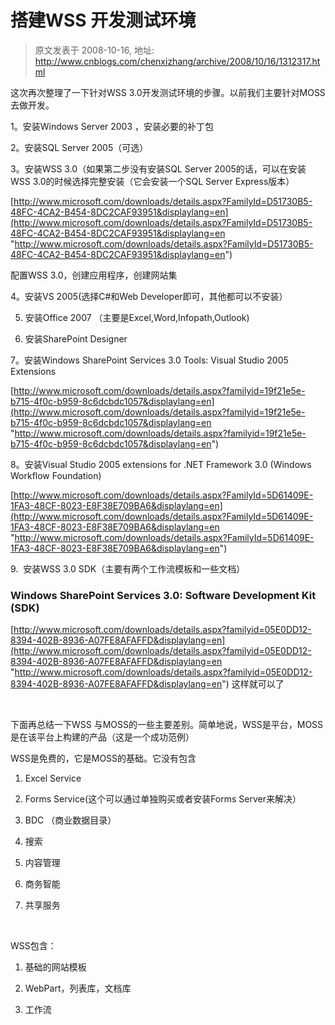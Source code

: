 # 搭建WSS 开发测试环境 
> 原文发表于 2008-10-16, 地址: http://www.cnblogs.com/chenxizhang/archive/2008/10/16/1312317.html 


这次再次整理了一下针对WSS 3.0开发测试环境的步骤。以前我们主要针对MOSS去做开发。

 1。安装Windows Server 2003 ，安装必要的补丁包

 2。安装SQL Server 2005（可选）

 3。安装WSS 3.0（如果第二步没有安装SQL Server 2005的话，可以在安装WSS 3.0的时候选择完整安装（它会安装一个SQL Server Express版本）

 [http://www.microsoft.com/downloads/details.aspx?FamilyId=D51730B5-48FC-4CA2-B454-8DC2CAF93951&displaylang=en](http://www.microsoft.com/downloads/details.aspx?FamilyId=D51730B5-48FC-4CA2-B454-8DC2CAF93951&displaylang=en "http://www.microsoft.com/downloads/details.aspx?FamilyId=D51730B5-48FC-4CA2-B454-8DC2CAF93951&displaylang=en")

 配置WSS 3.0，创建应用程序，创建网站集

 4。安装VS 2005(选择C#和Web Developer即可，其他都可以不安装）

 5. 安装Office 2007 （主要是Excel,Word,Infopath,Outlook)

 6. 安装SharePoint Designer

 7。安装Windows SharePoint Services 3.0 Tools: Visual Studio 2005 Extensions

 [http://www.microsoft.com/downloads/details.aspx?familyid=19f21e5e-b715-4f0c-b959-8c6dcbdc1057&displaylang=en](http://www.microsoft.com/downloads/details.aspx?familyid=19f21e5e-b715-4f0c-b959-8c6dcbdc1057&displaylang=en "http://www.microsoft.com/downloads/details.aspx?familyid=19f21e5e-b715-4f0c-b959-8c6dcbdc1057&displaylang=en")  


 8。安装Visual Studio 2005 extensions for .NET Framework 3.0 (Windows Workflow Foundation)

 [http://www.microsoft.com/downloads/details.aspx?FamilyId=5D61409E-1FA3-48CF-8023-E8F38E709BA6&displaylang=en](http://www.microsoft.com/downloads/details.aspx?FamilyId=5D61409E-1FA3-48CF-8023-E8F38E709BA6&displaylang=en "http://www.microsoft.com/downloads/details.aspx?FamilyId=5D61409E-1FA3-48CF-8023-E8F38E709BA6&displaylang=en")

 9.  安装WSS 3.0 SDK（主要有两个工作流模板和一些文档）

 ### Windows SharePoint Services 3.0: Software Development Kit (SDK)

[http://www.microsoft.com/downloads/details.aspx?familyid=05E0DD12-8394-402B-8936-A07FE8AFAFFD&displaylang=en](http://www.microsoft.com/downloads/details.aspx?familyid=05E0DD12-8394-402B-8936-A07FE8AFAFFD&displaylang=en "http://www.microsoft.com/downloads/details.aspx?familyid=05E0DD12-8394-402B-8936-A07FE8AFAFFD&displaylang=en") 这样就可以了

  

 下面再总结一下WSS 与MOSS的一些主要差别。简单地说，WSS是平台，MOSS是在该平台上构建的产品（这是一个成功范例）

 WSS是免费的，它是MOSS的基础。它没有包含

 1. Excel Service

 2. Forms Service(这个可以通过单独购买或者安装Forms Server来解决）

 3. BDC （商业数据目录）

 4. 搜索

 5. 内容管理

 6. 商务智能

 7. 共享服务

  

 WSS包含：

 1. 基础的网站模板

 2. WebPart，列表库，文档库

 3. 工作流

